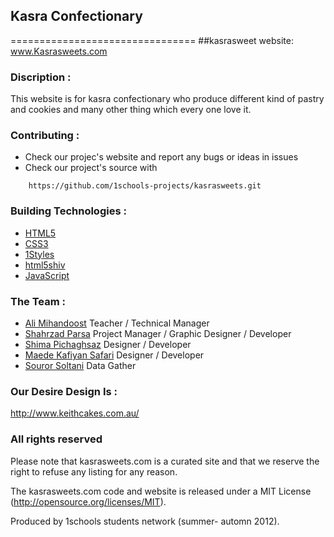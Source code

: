 ## Kasra Confectionary 

================================
##kasrasweet website: www.Kasrasweets.com
### Discription :
This website is for kasra confectionary who produce different kind of pastry and cookies and many other thing which every one love it.

### Contributing :
* Check our projec's website and report any bugs or ideas in issues
* Check our project's source with
```
    https://github.com/1schools-projects/kasrasweets.git
```


### Building Technologies :
* [HTML5](http://ali.md/wiki/html5)
* [CSS3](http://ali.md/css3ref)
* [1Styles](http://ali.md/1styles)
* [html5shiv](http://ali.md/html5shiv)
* [JavaScript](http://ali.md/wiki/javascript)


### The Team :
* [Ali Mihandoost](http://github.com/alimd) Teacher / Technical Manager
* [Shahrzad Parsa](https://github.com/shahrzadparsa) Project Manager / Graphic Designer / Developer
* [Shima Pichaghsaz](https://github.com/shpichaghsaz) Designer / Developer
* [Maede Kafiyan Safari](https://github.com/m-kafiyan) Designer / Developer
* [Souror Soltani](https://github.com/sorour-hsb) Data Gather


### Our Desire Design Is :
http://www.keithcakes.com.au/


### All rights reserved
Please note that kasrasweets.com is a curated site and that we reserve the right to refuse any listing for any reason.

The kasrasweets.com code and website is released under a MIT License (http://opensource.org/licenses/MIT).

Produced by 1schools students network (summer- automn 2012).